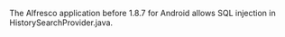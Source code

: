 The Alfresco application before 1.8.7 for Android allows SQL injection in HistorySearchProvider.java.